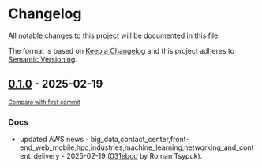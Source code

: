 # Changelog

All notable changes to this project will be documented in this file.

The format is based on [Keep a Changelog](http://keepachangelog.com/en/1.0.0/)
and this project adheres to [Semantic Versioning](http://semver.org/spec/v2.0.0.html).

<!-- insertion marker -->
## [0.1.0](https://github.com/tsypuk/aws-news/releases/tag/ver-2025-02-190.1.0) - 2025-02-19

<small>[Compare with first commit](https://github.com/tsypuk/aws-news/compare/e6ba041399bbb6dc5b9ec6df0c2e63465466e4a2...ver-2025-02-19)</small>

### Docs

- updated AWS news - big_data,contact_center,front-end_web_mobile,hpc,industries,machine_learning,networking_and_content_delivery - 2025-02-19 ([031ebcd](https://github.com/tsypuk/aws-news/commit/031ebcdf6b668a1b65dbb99a2eb60e5823a1dc34) by Roman Tsypuk).

